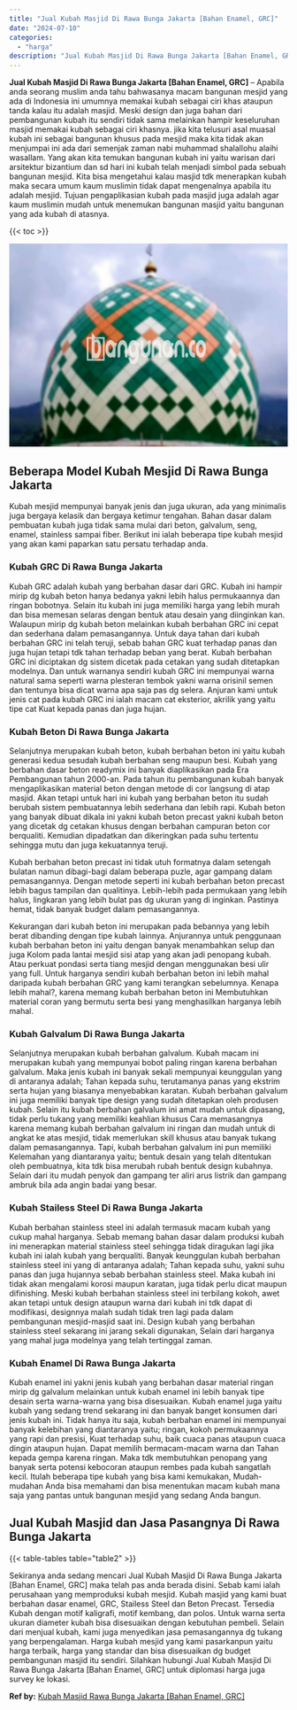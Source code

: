 ```yaml
---
title: "Jual Kubah Masjid Di Rawa Bunga Jakarta [Bahan Enamel, GRC]"
date: "2024-07-10"
categories: 
  - "harga"
description: "Jual Kubah Masjid Di Rawa Bunga Jakarta [Bahan Enamel, GRC]. Sekiranya anda sedang mencari Jual Kubah Masjid Di Rawa Bunga Jakarta [Bahan Enamel, GRC] maka..."
---
```


**Jual Kubah Masjid Di Rawa Bunga Jakarta \[Bahan Enamel, GRC\]** – Apabila anda seorang muslim anda tahu bahwasanya macam bangunan mesjid yang ada di Indonesia ini umumnya memakai kubah sebagai ciri khas ataupun tanda kalau itu adalah masjid. Meski design dan juga bahan dari pembangunan kubah itu sendiri tidak sama melainkan hampir keseluruhan masjid memakai kubah sebagai ciri khasnya. jika kita telusuri asal muasal kubah ini sebagai bangunan khusus pada mesjid maka kita tidak akan menjumpai ini ada dari semenjak zaman nabi muhammad shalallohu alaihi wasallam. Yang akan kita temukan bangunan kubah ini yaitu warisan dari arsitektur bizantium dan sd hari ini kubah telah menjadi simbol pada sebuah bangunan mesjid. Kita bisa mengetahui kalau masjid tdk menerapkan kubah maka secara umum kaum muslimin tidak dapat mengenalnya apabila itu adalah mesjid. Tujuan pengaplikasian kubah pada masjid juga adalah agar kaum muslimin mudah untuk menemukan bangunan masjid yaitu bangunan yang ada kubah di atasnya.

{{< toc >}}

![Jual Kubah Masjid Di Rawa Bunga Jakarta [Bahan Enamel, GRC]](/images/jual-kubah-masjid-07.png)

## Beberapa Model Kubah Mesjid Di Rawa Bunga Jakarta

Kubah mesjid mempunyai banyak jenis dan juga ukuran, ada yang minimalis juga bergaya kelasik dan bergaya ketimur tengahan. Bahan dasar dalam pembuatan kubah juga tidak sama mulai dari beton, galvalum, seng, enamel, stainless sampai fiber. Berikut ini ialah beberapa tipe kubah mesjid yang akan kami paparkan satu persatu terhadap anda.

### Kubah GRC Di Rawa Bunga Jakarta

Kubah GRC adalah kubah yang berbahan dasar dari GRC. Kubah ini hampir mirip dg kubah beton hanya bedanya yakni lebih halus permukaannya dan ringan bobotnya. Selain itu kubah ini juga memiliki harga yang lebih murah dan bisa memesan selaras dengan bentuk atau desain yang diinginkan kan. Walaupun mirip dg kubah beton melainkan kubah berbahan GRC ini cepat dan sederhana dalam pemasangannya. Untuk daya tahan dari kubah berbahan GRC ini telah teruji, sebab bahan GRC kuat terhadap panas dan juga hujan tetapi tdk tahan terhadap beban yang berat. Kubah berbahan GRC ini diciptakan dg sistem dicetak pada cetakan yang sudah ditetapkan modelnya. Dan untuk warnanya sendiri kubah GRC ini mempunyai warna natural sama seperti warna plesteran tembok yakni warna orisinil semen dan tentunya bisa dicat warna apa saja pas dg selera. Anjuran kami untuk jenis cat pada kubah GRC ini ialah macam cat eksterior, akrilik yang yaitu tipe cat Kuat kepada panas dan juga hujan.

### Kubah Beton Di Rawa Bunga Jakarta

Selanjutnya merupakan kubah beton, kubah berbahan beton ini yaitu kubah generasi kedua sesudah kubah berbahan seng maupun besi. Kubah yang berbahan dasar beton readymix ini banyak diaplikasikan pada Era Pembangunan tahun 2000-an. Pada tahun itu pembangunan kubah banyak mengaplikasikan material beton dengan metode di cor langsung di atap masjid. Akan tetapi untuk hari ini kubah yang berbahan beton itu sudah berubah sistem pembuatannya lebih sederhana dan lebih rapi. Kubah beton yang banyak dibuat dikala ini yakni kubah beton precast yakni kubah beton yang dicetak dg cetakan khusus dengan berbahan campuran beton cor berqualiti. Kemudian dipadatkan dan dikeringkan pada suhu tertentu sehingga mutu dan juga kekuatannya teruji.

Kubah berbahan beton precast ini tidak utuh formatnya dalam setengah bulatan namun dibagi-bagi dalam beberapa puzle, agar gampang dalam pemasangannya. Dengan metode seperti ini kubah berbahan beton precast lebih bagus tampilan dan qualitinya. Lebih-lebih pada permukaan yang lebih halus, lingkaran yang lebih bulat pas dg ukuran yang di inginkan. Pastinya hemat, tidak banyak budget dalam pemasangannya.

Kekurangan dari kubah beton ini merupakan pada bebannya yang lebih berat dibanding dengan tipe kubah lainnya. Anjurannya untuk penggunaan kubah berbahan beton ini yaitu dengan banyak menambahkan selup dan juga Kolom pada lantai mesjid sisi atap yang akan jadi penopang kubah. Atau perkuat pondasi serta tiang mesjid dengan menggunakan besi ulir yang full. Untuk harganya sendiri kubah berbahan beton ini lebih mahal daripada kubah berbahan GRC yang kami terangkan sebelumnya. Kenapa lebih mahal?, karena memang kubah berbahan beton ini Membutuhkan material coran yang bermutu serta besi yang menghasilkan harganya lebih mahal.

### Kubah Galvalum Di Rawa Bunga Jakarta

Selanjutnya merupakan kubah berbahan galvalum. Kubah macam ini merupakan kubah yang mempunyai bobot paling ringan karena berbahan galvalum. Maka jenis kubah ini banyak sekali mempunyai keunggulan yang di antaranya adalah; Tahan kepada suhu, terutamanya panas yang ekstrim serta hujan yang biasanya menyebabkan karatan. Kubah berbahan galvalum ini juga memiliki banyak tipe design yang sudah ditetapkan oleh produsen kubah. Selain itu kubah berbahan galvalum ini amat mudah untuk dipasang, tidak perlu tukang yang memiliki keahlian khusus Cara memasangnya karena memang kubah berbahan galvalum ini ringan dan mudah untuk di angkat ke atas mesjid, tidak memerlukan skill khusus atau banyak tukang dalam pemasangannya. Tapi, kubah berbahan galvalum ini pun memiliki Kelemahan yang diantaranya yaitu; bentuk desain yang telah ditentukan oleh pembuatnya, kita tdk bisa merubah rubah bentuk design kubahnya. Selain dari itu mudah penyok dan gampang ter aliri arus listrik dan gampang ambruk bila ada angin badai yang besar.

### Kubah Stailess Steel Di Rawa Bunga Jakarta

Kubah berbahan stainless steel ini adalah termasuk macam kubah yang cukup mahal harganya. Sebab memang bahan dasar dalam produksi kubah ini menerapkan material stainless steel sehingga tidak diragukan lagi jika kubah ini ialah kubah yang berqualiti. Banyak keunggulan kubah berbahan stainless steel ini yang di antaranya adalah; Tahan kepada suhu, yakni suhu panas dan juga hujannya sebab berbahan stainless steel. Maka kubah ini tidak akan mengalami korosi maupun karatan, juga tidak perlu dicat maupun difinishing. Meski kubah berbahan stainless steel ini terbilang kokoh, awet akan tetapi untuk design ataupun warna dari kubah ini tdk dapat di modifikasi, designnya malah sudah tidak tren lagi pada dalam pembangunan mesjid-masjid saat ini. Design kubah yang berbahan stainless steel sekarang ini jarang sekali digunakan, Selain dari harganya yang mahal juga modelnya yang telah tertinggal zaman.

### Kubah Enamel Di Rawa Bunga Jakarta

Kubah enamel ini yakni jenis kubah yang berbahan dasar material ringan mirip dg galvalum melainkan untuk kubah enamel ini lebih banyak tipe desain serta warna-warna yang bisa disesuaikan. Kubah enamel juga yaitu kubah yang sedang trend sekarang ini dan banyak banget konsumen dari jenis kubah ini. Tidak hanya itu saja, kubah berbahan enamel ini mempunyai banyak kelebihan yang diantaranya yaitu; ringan, kokoh permukaannya yang rapi dan presisi, Kuat terhadap suhu, baik cuaca panas ataupun cuaca dingin ataupun hujan. Dapat memilih bermacam-macam warna dan Tahan kepada gempa karena ringan. Maka tdk membutuhkan penopang yang banyak serta potensi kebocoran ataupun rembes pada kubah sangatlah kecil. Itulah beberapa tipe kubah yang bisa kami kemukakan, Mudah-mudahan Anda bisa memahami dan bisa menentukan macam kubah mana saja yang pantas untuk bangunan mesjid yang sedang Anda bangun.

## Jual Kubah Masjid dan Jasa Pasangnya Di Rawa Bunga Jakarta

{{< table-tables table="table2" >}}

Sekiranya anda sedang mencari Jual Kubah Masjid Di Rawa Bunga Jakarta \[Bahan Enamel, GRC\] maka telah pas anda berada disini. Sebab kami ialah perusahaan yang memproduksi kubah mesjid. Kubah masjid yang kami buat berbahan dasar enamel, GRC, Stailess Steel dan Beton Precast. Tersedia Kubah dengan motif kaligrafi, motif kembang, dan polos. Untuk warna serta ukuran diameter kubah bisa disesuaikan dengan kebutuhan pembeli. Selain dari menjual kubah, kami juga menyedikan jasa pemasangannya dg tukang yang berpengalaman. Harga kubah mesjid yang kami pasarkanpun yaitu harga terbaik, harga yang standar dan bisa disesuaikan dg budget pembangunan masjid itu sendiri. Silahkan hubungi Jual Kubah Masjid Di Rawa Bunga Jakarta \[Bahan Enamel, GRC\] untuk diplomasi harga juga survey ke lokasi.

**Ref by:** [Kubah Masjid Rawa Bunga Jakarta [Bahan Enamel, GRC]](https://id.wikipedia.org/wiki/Kubah)
